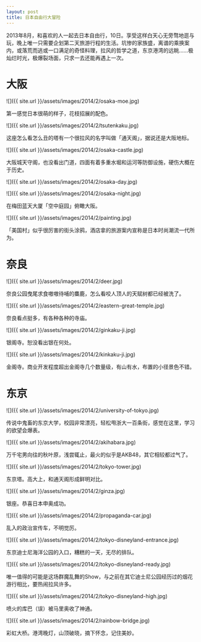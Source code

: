```yaml
---
layout: post
title: 日本自由行大冒险
---
```


2013年8月，和喜欢的人一起去日本自由行，10日。享受这样白天心无旁骛地逛与玩，晚上唯一只需要企划第二天旅游行程的生活。坑惨的家族盛，离谱的乘换案内，或落荒而逃或一口满足的奇怪料理，拉风的哲学之道，东京港湾的远眺……极灿烂时光，极爆裂场面，只求一去还能再遇上一次。

# 大阪

![]({{ site.url }}/assets/images/2014/2/osaka-moe.jpg)

第一感觉日本很萌的样子，花枝招展的配色。

![]({{ site.url }}/assets/images/2014/2/tsutenkaku.jpg)

这座怎么看怎么丑的塔有一个很拉风的名字叫做「通天阁」，据说还是大阪地标。

![]({{ site.url }}/assets/images/2014/2/osaka-castle.jpg)

大阪城天守阁，也没看出门道，四面有着多重水堀和运河等防御设施，硬伤大概在于历史。

![]({{ site.url }}/assets/images/2014/2/osaka-day.jpg)

![]({{ site.url }}/assets/images/2014/2/osaka-night.jpg)

在梅田蓝天大厦「空中庭园」俯瞰大阪。

![]({{ site.url }}/assets/images/2014/2/painting.jpg)

「美国村」似乎很厉害的街头涂鸦，酒店拿的旅游案内宣称是日本时尚潮流一代所为。

# 奈良

![]({{ site.url }}/assets/images/2014/2/deer.jpg)

奈良公园曳尾求食嗷嗷待哺的麋鹿，怎么看咬人顶人的天赋树都已经被洗了。

![]({{ site.url }}/assets/images/2014/2/eastern-great-temple.jpg)

奈良看点挺多，有各种各种的寺庙。

![]({{ site.url }}/assets/images/2014/2/ginkaku-ji.jpg)

银阁寺。恕没看出银在何处。

![]({{ site.url }}/assets/images/2014/2/kinkaku-ji.jpg)

金阁寺。商业开发程度超出金阁寺几个数量级，有山有水，布置的小径景色不错。

# 东京

![]({{ site.url }}/assets/images/2014/2/university-of-tokyo.jpg)

传说中鬼畜的东京大学，校园非常漂亮，轻松甩浙大一百条街，感觉在这里，学习的欲望会爆表。

![]({{ site.url }}/assets/images/2014/2/akihabara.jpg)

万千宅男向往的秋叶原，浅尝辄止，最火的似乎是AKB48，其它相较都过气了。

![]({{ site.url }}/assets/images/2014/2/tokyo-tower.jpg)

东京塔。高大上，和通天阁形成鲜明对比。

![]({{ site.url }}/assets/images/2014/2/ginza.jpg)

银座。恭喜日本申奥成功。

![]({{ site.url }}/assets/images/2014/2/propaganda-car.jpg)

乱入的政治宣传车，不明觉厉。

![]({{ site.url }}/assets/images/2014/2/tokyo-disneyland-entrance.jpg)

东京迪士尼海洋公园的入口，糟糕的一天，无尽的排队。

![]({{ site.url }}/assets/images/2014/2/tokyo-disneyland-ready.jpg)

唯一值得的可能是这场群魔乱舞的Show，与之前在其它迪士尼公园经历过的烟花游行相比，要热闹拉风许多。

![]({{ site.url }}/assets/images/2014/2/tokyo-disneyland-high.jpg)

喷火的库巴（误）被马里奥收了神通。

![]({{ site.url }}/assets/images/2014/2/rainbow-bridge.jpg)

彩虹大桥。港湾晚灯，山顶破晓，摘下怀念，记住美妙。